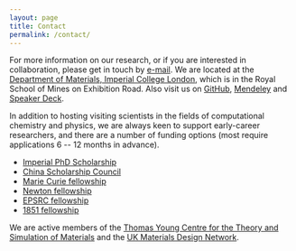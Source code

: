 ```yaml
---
layout: page
title: Contact
permalink: /contact/
---
```


For more information on our research, or if you are interested in collaboration, please get in touch by [e-mail](mailto:a.walsh[at]imperial.ac.uk).
We are located at the [Department of Materials, Imperial College London](https://www.imperial.ac.uk/engineering/departments/materials/), which is in the Royal School of Mines on Exhibition Road.
Also visit us on [GitHub](https://github.com/WMD-group), [Mendeley](https://www.mendeley.com/profiles/aron-walsh/) and [Speaker Deck](https://speakerdeck.com/aronwalsh).

In addition to hosting visiting scientists in the fields of computational chemistry and physics, we are always keen to support early-career researchers, and there are a number of funding options (most require applications 6 -- 12 months in advance).

* [Imperial PhD Scholarship](http://www.imperial.ac.uk/study/pg/fees-and-funding/scholarships/icphd/)
* [China Scholarship Council](https://www.imperial.ac.uk/study/pg/fees-and-funding/scholarships/international-scholarship-collaborations/csc/)
* [Marie Curie fellowship](http://ec.europa.eu/research/mariecurieactions/)
* [Newton fellowship](http://www.newtonfellowships.org/)
* [EPSRC fellowship](https://www.epsrc.ac.uk/skills/fellows/areas/)
* [1851 fellowship](http://www.royalcommission1851.org/awards/?award=research)

We are active members of the [Thomas Young Centre for the Theory and Simulation of Materials](http://www.thomasyoungcentre.org) and the [UK Materials Design Network](http://mdn-uk.github.io).


